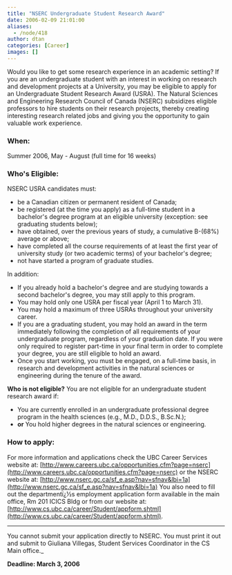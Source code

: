 ```yaml
---
title: "NSERC Undergraduate Student Research Award"
date: 2006-02-09 21:01:00
aliases:
  - /node/418
author: dtan
categories: [Career]
images: []
---
```


Would you like to get some research experience in an academic setting? If you are an undergraduate student with an interest in working on research and development projects at a University, you may be eligible to apply for an Undergraduate Student Research Award (USRA). The Natural Sciences and Engineering Research Council of Canada (NSERC) subsidizes
eligible professors to hire students on their research projects, thereby creating interesting research related jobs and giving you the opportunity to gain valuable work experience.

### When:

Summer 2006, May - August (full time for 16 weeks)

### Who's Eligible:

NSERC USRA candidates must:

- be a Canadian citizen or permanent resident of Canada;
- be registered (at the time you apply) as a full-time student in a bachelor's degree program at an eligible university (exception: see graduating students below);
- have obtained, over the previous years of study, a cumulative B-(68%) average or above;
- have completed all the course requirements of at least the first year of university study (or two academic terms) of your bachelor's degree;
- not have started a program of graduate studies.

In addition:

- If you already hold a bachelor's degree and are studying towards a second bachelor's degree, you may still apply to this program.
- You may hold only one USRA per fiscal year (April 1 to March 31).
- You may hold a maximum of three USRAs throughout your university career.
- If you are a graduating student, you may hold an award in the term immediately following the completion of all requirements of your undergraduate program, regardless of your graduation date. If you were only required to register part-time in your final term in order to complete your degree, you are still eligible to hold an award.
- Once you start working, you must be engaged, on a full-time basis, in research and development activities in the natural sciences or engineering during the tenure of the award.

**Who is not eligible?**
You are not eligible for an undergraduate student research award if:

- You are currently enrolled in an undergraduate professional degree program in the health sciences (e.g., M.D., D.D.S., B.Sc.N.);
- **or** You hold higher degrees in the natural sciences or engineering.

### How to apply:

For more information and applications check the UBC Career Services website at:
[http://www.careers.ubc.ca/opportunities.cfm?page=nserc](http://www.careers.ubc.ca/opportunities.cfm?page=nserc)
or the NSERC website at: [http://www.nserc.gc.ca/sf_e.asp?nav=sfnav&lbi=1a](http://www.nserc.gc.ca/sf_e.asp?nav=sfnav&lbi=1a)
You also need to fill out the departmentï¿½s employment application form available in the main office, Rm 201 ICICS Bldg or from our website at:
[http://www.cs.ubc.ca/career/Student/appform.shtml](http://www.cs.ubc.ca/career/Student/appform.shtml).

---

You cannot submit your application directly to NSERC. You must print it out and submit to Giuliana Villegas, Student Services Coordinator in the CS Main office.\_

**Deadline: March 3, 2006**
